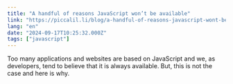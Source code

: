 ```yaml
---
title: "A handful of reasons JavaScript won’t be available"
link: "https://piccalil.li/blog/a-handful-of-reasons-javascript-wont-be-available/?ref=main-rss-feed"
lang: "en"
date: "2024-09-17T10:25:32.000Z"
tags: ["javascript"]
---
```

Too many applications and websites are based on JavaScript and we, as developers, tend to believe that it is always available. But, this is not the case and here is why.